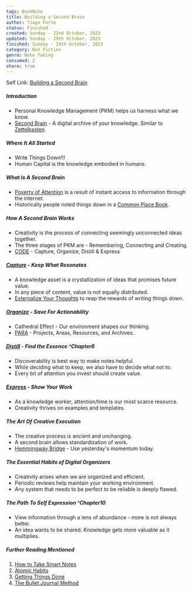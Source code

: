 ```yaml
---
tags: BookNote
title: Building a Second Brain
author: Tiago Forte
status: Finished
created: Sunday - 22nd October, 2023
updated: Sunday - 29th October, 2023
finished: Sunday - 29th October, 2023
category: Non Fiction
genre: Note Taking
consumed: 2
share: true
---
```


Self Link: [Building a Second Brain](Building%20a%20Second%20Brain.md)

##### Introduction

* Personal Knowledge Management (PKM) helps us harness what we know.
* [Second Brain](./Second%20Brain.md) - A digital archive of your knowledge. Similar to [Zettelkasten](./Zettelkasten.md).

##### Where It All Started

* Write Things Down!!!
* Human Capital is the knowledge embodied in humans.

##### What Is A Second Brain

* [Poverty of Attention](./Poverty%20of%20Attention.md) is a result of instant access to information through the internet.
* Historically people noted things down in a [Common Place Book](./Common%20Place%20Book.md).

##### How A Second Brain Works

* Creativity is the process of connecting seemingly unconnected ideas together.
* The three stages of PKM are - Remembering, Connecting and Creating.
* [CODE](./CODE.md) - Capture, Organize, Distill & Express

##### [Capture](./Capture.md) - Keep What Resonates

* A knowledge asset is a crystallization of ideas that promises future value.
* In any piece of content, value is not equally distributed.
* [Externalize Your Thoughts](Externalize%20Your%20Thoughts.md) to reap the rewards of writing things down.

##### [Organize](./Organize.md) - Save For Actionability

* Cathedral Effect - Our environment shapes our thinking.
* [PARA](./PARA.md) - Projects, Areas, Resources, and Archives.

##### [Distill](./Distill.md) - Find the Essence ^Chapter6

* Discoverability is best way to make notes helpful.
* While deciding what to keep, we also have to decide what not to.
* Every bit of attention you invest should create value.

##### [Express](./Express.md) - Show Your Work

* As a knowledge worker, attention/time is our most scarce resource.
* Creativity thrives on examples and templates.

##### The Art Of Creative Execution

* The creative process is ancient and unchanging.
* A second brain allows standardization of work.
* [Hemmingway Bridge](./Hemmingway%20Bridge.md) - Use yesterday's momentum today.

##### The Essential Habits of Digital Organizers

* Creativity arises when we are organized and efficient.
* Periodic reviews help maintain your working environment.
* Any system that needs to be perfect to be reliable is deeply flawed.

##### The Path To Self Expression ^Chapter10

* View information through a lens of abundance - more is not always better.
* An idea wants to be shared. Knowledge gets more valuable as it multiplies.

##### Further Reading Mentioned

1. [How to Take Smart Notes](./How%20to%20Take%20Smart%20Notes.md)
1. [Atomic Habits](./Atomic%20Habits.md)
1. [Getting Things Done](./Getting%20Things%20Done.md)
1. [The Bullet Journal Method](The%20Bullet%20Journal%20Method.md)
